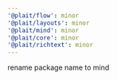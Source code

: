 ```yaml
---
'@plait/flow': minor
'@plait/layouts': minor
'@plait/mind': minor
'@plait/core': minor
'@plait/richtext': minor
---
```


rename package name to mind

